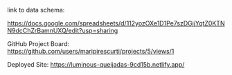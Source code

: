 link to data schema:

https://docs.google.com/spreadsheets/d/112yozOXe1D1Pe7szDGjjYqtZ0KTNN9dcChZrBamnUXQ/edit?usp=sharing

GitHub Project Board:
https://github.com/users/maripirescurti/projects/5/views/1

Deployed Site:
https://luminous-queijadas-9cd15b.netlify.app/
